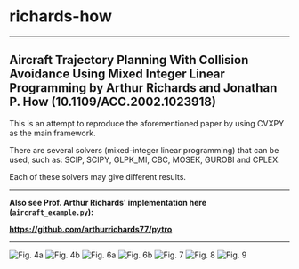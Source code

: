# richards-how
---
Aircraft Trajectory Planning With Collision Avoidance Using Mixed Integer Linear Programming by Arthur Richards and Jonathan P. How (10.1109/ACC.2002.1023918)
---


This is an attempt to reproduce the aforementioned paper by using CVXPY as the main framework.

There are several solvers (mixed-integer linear programming) that can be used, such as: SCIP, SCIPY, GLPK_MI, CBC, MOSEK, GUROBI and CPLEX.

Each of these solvers may give different results.

---

**Also see Prof. Arthur Richards' implementation here (```aircraft_example.py```):**

**https://github.com/arthurrichards77/pytro**

---

![Fig. 4a](https://github.com/auralius/richards-how/blob/main/fig4a.png)
![Fig. 4b](https://github.com/auralius/richards-how/blob/main/fig4b.png)
![Fig. 6a](https://github.com/auralius/richards-how/blob/main/fig6a.png)
![Fig. 6b](https://github.com/auralius/richards-how/blob/main/fig6b.png)
![Fig. 7](https://github.com/auralius/richards-how/blob/main/fig7.gif)
![Fig. 8](https://github.com/auralius/richards-how/blob/main/fig8.png)
![Fig. 9](https://github.com/auralius/richards-how/blob/main/fig9.png)
